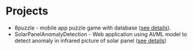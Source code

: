 # Projects
- 8puzzle - mobile app puzzle game with database ([see details](8puzzle/Presentation_SlidingPuzzle.pdf)).
- SolarPanelAnomalyDetection - Web application using AI/ML model to detect anomaly in infrared picture of solar panel ([see details](SolarPanelAnomalyDetection/README.md))

